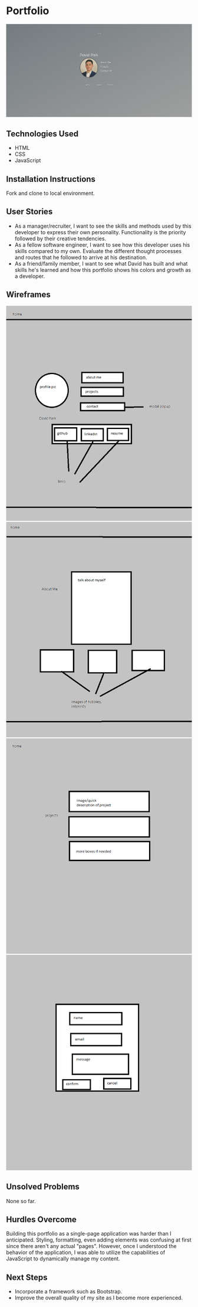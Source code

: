 # Portfolio

![Embedded screenshot](/assets/portfolio%20screenshot.png)

## Technologies Used

- HTML
- CSS
- JavaScript

## Installation Instructions

Fork and clone to local environment.

## User Stories

- As a manager/recruiter, I want to see the skills and methods used by this developer to express their own personality. Functionality is the priority followed by their creative tendencies.  
- As a fellow software engineer, I want to see how this developer uses his skills compared to my own. Evaluate the different thought processes and routes that he followed to arrive at his destination.  
- As a friend/family member, I want to see what David has built and what skills he's learned and how this portfolio shows his colors and growth as a developer.


## Wireframes

![home page](/assets/wireframe%20home.png)
![about me page](/assets/wireframe%20aboutme.png)
![projects page](/assets/wireframe%20projects.png)
![contact me modal](/assets/wireframe%20contactme.png)

## Unsolved Problems

None so far.

## Hurdles Overcome

Building this portfolio as a single-page application was harder than I anticipated. Styling, formatting, even adding elements was confusing at first since there aren't any actual "pages". However, once I understood the behavior of the application, I was able to utilize the capabilities of JavaScript to dynamically manage my content.

## Next Steps

- Incorporate a framework such as Bootstrap.
- Improve the overall quality of my site as I become more experienced.